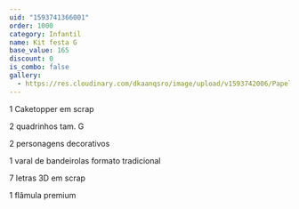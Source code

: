 ```yaml
---
uid: "1593741366001"
order: 1000
category: Infantil
name: Kit festa G
base_value: 165
discount: 0
is_combo: false
gallery:
  - https://res.cloudinary.com/dkaanqsro/image/upload/v1593742006/Papelaria%20infantil/Kit_festa_infantil_G_l4hxch.jpg
---
```

1 Caketopper em scrap

2 quadrinhos tam. G

2 personagens decorativos 

1 varal de bandeirolas formato tradicional

7 letras 3D em scrap

1 flâmula premium